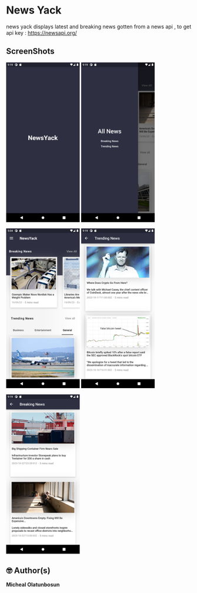 # News Yack 
news yack displays latest and breaking news gotten from a news api , to get api key  : https://newsapi.org/

## ScreenShots

<img src="screenshots/splash.png" width="200"/>   <img src="screenshots/drawer.png" width="200"/>

<img src="screenshots/home.png" width="200"/>   <img src="screenshots/trending.png" width="200"/>   

<img src="screenshots/breaking.png" width="200"/>   



## 🤓 Author(s)
**Micheal Olatunbosun**



